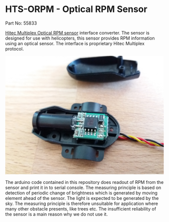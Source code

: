 # HTS-ORPM - Optical RPM Sensor
Part No: 55833

[Hitec Multiplex Optical RPM sensor](https://hitecrcd.com/products/aircraft-radios-receivers-and-accessories/telemetry-systems-components/telemetry-components-/hts-orpm-optical-rpm-sensor/product) interface converter. The sensor is designed for use with helicopters, this sensor provides RPM information using an optical sensor.
The interface is proprietary Hitec Multiplex protocol.


![Hitec Multiplex HTS-ORPM 55833 - Optical RPM Sensor internals](doc/img/HTS-ORPM_internals.jpg)


The arduino code contained in this repository does readout of RPM from the sensor and print it in to serial console.  The measuring principle is based on detection of periodic change of brightness which is generated by moving element ahead of the sensor. The light is expected to be generated by the sky. The measuring principle is therefore unsuitable for application where many other obstacle presents, like trees etc.
The insufficient reliability of the sensor is a main reason why we do not use it.

